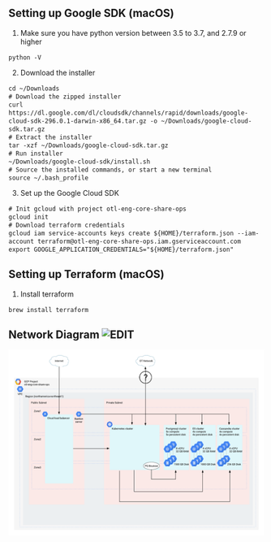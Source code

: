 ## Setting up Google SDK (macOS)
1. Make sure you have python version between 3.5 to 3.7, and 2.7.9 or higher
```
python -V
```
2. Download the installer
```
cd ~/Downloads
# Download the zipped installer
curl https://dl.google.com/dl/cloudsdk/channels/rapid/downloads/google-cloud-sdk-296.0.1-darwin-x86_64.tar.gz -o ~/Downloads/google-cloud-sdk.tar.gz
# Extract the installer
tar -xzf ~/Downloads/google-cloud-sdk.tar.gz
# Run installer
~/Downloads/google-cloud-sdk/install.sh 
# Source the installed commands, or start a new terminal
source ~/.bash_profile 
```
3. Set up the Google Cloud SDK
```
# Init gcloud with project otl-eng-core-share-ops 
gcloud init
# Download terraform credentials
gcloud iam service-accounts keys create ${HOME}/terraform.json --iam-account terraform@otl-eng-core-share-ops.iam.gserviceaccount.com
export GOOGLE_APPLICATION_CREDENTIALS="${HOME}/terraform.json"  
```

## Setting up Terraform (macOS)
1. Install terraform
```
brew install terraform
```

## Network Diagram ![EDIT](https://app.lucidchart.com/invitations/accept/dc617425-e474-4519-8f98-90a801354acf)
![Network Diagram](/network_diagram.png)
